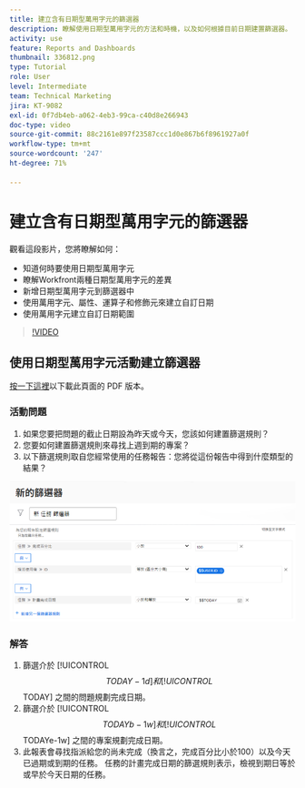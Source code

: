 ```yaml
---
title: 建立含有日期型萬用字元的篩選器
description: 瞭解使用日期型萬用字元的方法和時機，以及如何根據目前日期建置篩選器。
activity: use
feature: Reports and Dashboards
thumbnail: 336812.png
type: Tutorial
role: User
level: Intermediate
team: Technical Marketing
jira: KT-9082
exl-id: 0f7db4eb-a062-4eb3-99ca-c40d8e266943
doc-type: video
source-git-commit: 88c2161e897f23587ccc1d0e867b6f8961927a0f
workflow-type: tm+mt
source-wordcount: '247'
ht-degree: 71%

---
```


# 建立含有日期型萬用字元的篩選器

觀看這段影片，您將瞭解如何：

* 知道何時要使用日期型萬用字元
* 瞭解Workfront兩種日期型萬用字元的差異
* 新增日期型萬用字元到篩選器中
* 使用萬用字元、屬性、運算子和修飾元來建立自訂日期
* 使用萬用字元建立自訂日期範圍

>[!VIDEO](https://video.tv.adobe.com/v/336812/?quality=12&learn=on)


## 使用日期型萬用字元活動建立篩選器

[按一下這裡](/help/assets/create-filters-with-date-based-wildcards-activities.pdf)以下載此頁面的 PDF 版本。

### 活動問題

1. 如果您要把問題的截止日期設為昨天或今天，您該如何建置篩選規則？
1. 您要如何建置篩選規則來尋找上週到期的專案？
1. 以下篩選規則取自您經常使用的任務報告：您將從這份報告中得到什麼類型的結果？

![影像顯示使用日期型萬用字元建立任務篩選器的畫面](assets/date-wildcard-answer-1.png)

### 解答

1. 篩選介於 [!UICONTROL $$TODAY-1d] 和 [!UICONTROL $$TODAY] 之間的問題規劃完成日期。
1. 篩選介於 [!UICONTROL $$TODAYb-1w] 和 [!UICONTROL $$TODAYe-1w] 之間的專案規劃完成日期。
1. 此報表會尋找指派給您的尚未完成（換言之，完成百分比小於100）以及今天已過期或到期的任務。 任務的計畫完成日期的篩選規則表示，檢視到期日等於或早於今天日期的任務。
